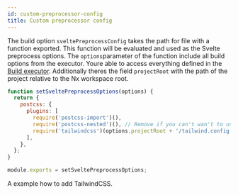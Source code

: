 ```yaml
---
id: custom-preprocessor-config
title: Custom preprocessor config
---
```


The build option `sveltePreprocessConfig` takes the path for file with a function exported. This function will be evaluated and used as the Svelte preprocess options. The `options`parameter of the function include all build options from the executor. Youre able to access everything defined in the [Build executor](../executors/build). Additionally theres the field `projectRoot` with the path of the project relative to the Nx workspace root.

```js
function setSveltePreprocessOptions(options) {
  return {
    postcss: {
      plugins: [
        require('postcss-import')(),
        require('postcss-nested')(), // Remove if you can't wan't to use nested structures.
        require('tailwindcss')(options.projectRoot + '/tailwind.config.js'),
      ],
    },
  };
}

module.exports = setSveltePreprocessOptions;
```

A example how to add TailwindCSS.
